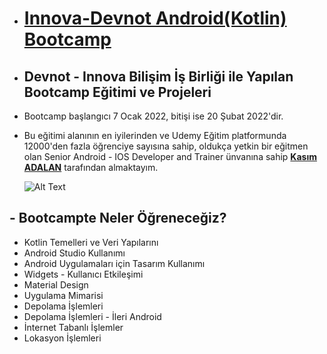 - # [Innova-Devnot Android(Kotlin) Bootcamp](https://www.linkedin.com/posts/innova_iaovnnovabiliagnim-devnot-kotlin-activity-6887288053862428673-wnQX)
 - ## Devnot - Innova Bilişim İş Birliği ile Yapılan Bootcamp Eğitimi ve Projeleri
 - Bootcamp başlangıcı 7 Ocak 2022, bitişi ise  20 Şubat 2022'dir.
 - Bu eğitimi alanının en iyilerinden ve Udemy Eğitim platformunda 12000'den fazla öğrenciye sayısına sahip, oldukça yetkin bir eğitmen olan Senior Android - IOS Developer and Trainer ünvanına sahip **[Kasım ADALAN](https://www.udemy.com/user/kasim-adalan-2/)** tarafından almaktayım.
  
      ![Alt Text](https://media-exp1.licdn.com/dms/image/C5622AQHA_QkCjwKnbw/feedshare-shrink_800/0/1642057430729?e=1645056000&v=beta&t=Gi6SG4nGNeIYMAiIWZyawk5t7oYi5OjlduT2JgYDdpw)
 ## - Bootcampte Neler Öğreneceğiz?
 - Kotlin Temelleri ve Veri Yapılarını
 - Android Studio Kullanımı 
 - Android Uygulamaları için Tasarım Kullanımı
 - Widgets - Kullanıcı Etkileşimi
 - Material Design
 - Uygulama Mimarisi
 - Depolama İşlemleri
 - Depolama İşlemleri - İleri Android
 - İnternet Tabanlı İşlemler
 - Lokasyon İşlemleri


 
